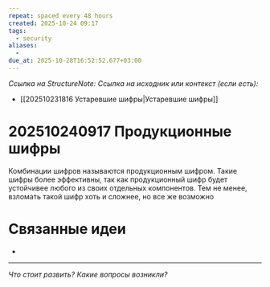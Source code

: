 ```yaml
---
repeat: spaced every 48 hours
created: 2025-10-24 09:17
tags:
  - security
aliases:
  -
due_at: 2025-10-28T16:52:52.677+03:00
---
```

*Ссылка на StructureNote:*
*Ссылка на исходник или контекст (если есть):*
- [[202510231816 Устаревшие шифры|Устаревшие шифры]]

# 202510240917 Продукционные шифры

Комбинации шифров называются продукционным шифром. Такие шифры более эффективны, так как продукционный шифр будет устойчивее любого из своих отдельных компонентов. Тем не менее, взломать такой шифр хоть и сложнее, но все же возможно
# Связанные идеи

- 

---

*Что стоит развить? Какие вопросы возникли?*
